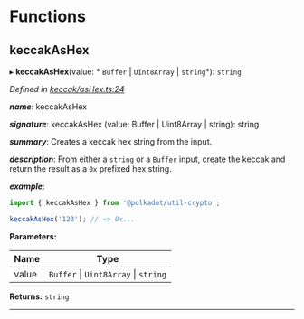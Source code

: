 

# Functions

<a id="keccakashex"></a>

##  keccakAsHex

▸ **keccakAsHex**(value: * `Buffer` &#124; `Uint8Array` &#124; `string`*): `string`

*Defined in [keccak/asHex.ts:24](https://github.com/polkadot-js/common/blob/477be90/packages/util-crypto/src/keccak/asHex.ts#L24)*

*__name__*: keccakAsHex

*__signature__*: keccakAsHex (value: Buffer | Uint8Array | string): string

*__summary__*: Creates a keccak hex string from the input.

*__description__*: From either a `string` or a `Buffer` input, create the keccak and return the result as a `0x` prefixed hex string.

*__example__*:   

```javascript
import { keccakAsHex } from '@polkadot/util-crypto';

keccakAsHex('123'); // => 0x...
```

**Parameters:**

| Name | Type |
| ------ | ------ |
| value |  `Buffer` &#124; `Uint8Array` &#124; `string`|

**Returns:** `string`

___

